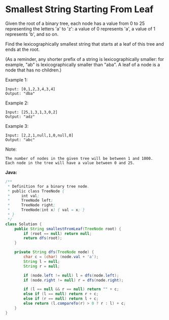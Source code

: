 # Smallest String Starting From Leaf

Given the root of a binary tree, each node has a value from 0 to 25 representing the letters 'a' to 'z': a value of 0 represents 'a', a value of 1 represents 'b', and so on.

Find the lexicographically smallest string that starts at a leaf of this tree and ends at the root.

(As a reminder, any shorter prefix of a string is lexicographically smaller: for example, "ab" is lexicographically smaller than "aba".  A leaf of a node is a node that has no children.)

Example 1:

    Input: [0,1,2,3,4,3,4]
    Output: "dba"

Example 2:

    Input: [25,1,3,1,3,0,2]
    Output: "adz"

Example 3:

    Input: [2,2,1,null,1,0,null,0]
    Output: "abc"

Note:

    The number of nodes in the given tree will be between 1 and 1000.
    Each node in the tree will have a value between 0 and 25.

**Java:**
```java
/**
 * Definition for a binary tree node.
 * public class TreeNode {
 *     int val;
 *     TreeNode left;
 *     TreeNode right;
 *     TreeNode(int x) { val = x; }
 * }
 */
class Solution {
    public String smallestFromLeaf(TreeNode root) {
        if (root == null) return null;
        return dfs(root);
    }

    private String dfs(TreeNode node) {
        char c = (char) (node.val + 'a');
        String l = null;
        String r = null;

        if (node.left != null) l = dfs(node.left);
        if (node.right != null) r = dfs(node.right);

        if (l == null && r == null) return "" + c;
        else if (l == null) return r + c;
        else if (r == null) return l + c;
        else return (l.compareTo(r) > 0 ? r : l) + c;
    }
}
```
